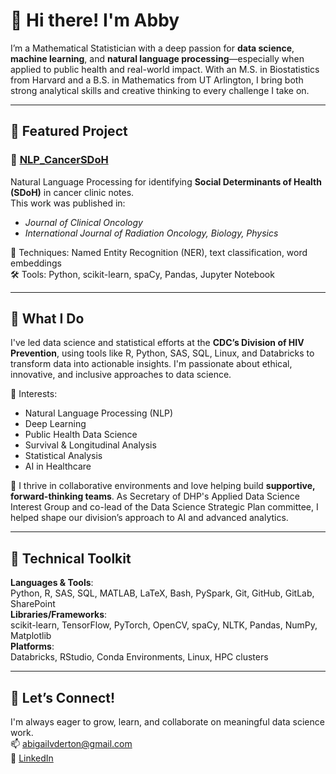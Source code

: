 # 👋 Hi there! I'm Abby

I’m a Mathematical Statistician with a deep passion for **data science**, **machine learning**, and **natural language processing**—especially when applied to public health and real-world impact. With an M.S. in Biostatistics from Harvard and a B.S. in Mathematics from UT Arlington, I bring both strong analytical skills and creative thinking to every challenge I take on.

---

## 🔬 Featured Project

### 📝 [NLP_CancerSDoH](https://github.com/AbigailDerton/NLP_CancerSDoH)
Natural Language Processing for identifying **Social Determinants of Health (SDoH)** in cancer clinic notes.  
This work was published in:  
- *Journal of Clinical Oncology*  
- *International Journal of Radiation Oncology, Biology, Physics*  

📌 Techniques: Named Entity Recognition (NER), text classification, word embeddings  
🛠 Tools: Python, scikit-learn, spaCy, Pandas, Jupyter Notebook

---

## 🧠 What I Do

I've led data science and statistical efforts at the **CDC’s Division of HIV Prevention**, using tools like R, Python, SAS, SQL, Linux, and Databricks to transform data into actionable insights. I'm passionate about ethical, innovative, and inclusive approaches to data science.

🚀 Interests:  
- Natural Language Processing (NLP)  
- Deep Learning  
- Public Health Data Science  
- Survival & Longitudinal Analysis  
- Statistical Analysis 
- AI in Healthcare  

🤝 I thrive in collaborative environments and love helping build **supportive, forward-thinking teams**. As Secretary of DHP's Applied Data Science Interest Group and co-lead of the Data Science Strategic Plan committee, I helped shape our division’s approach to AI and advanced analytics.

---

## 🧰 Technical Toolkit

**Languages & Tools**:  
Python, R, SAS, SQL, MATLAB, LaTeX, Bash, PySpark, Git, GitHub, GitLab, SharePoint  
**Libraries/Frameworks**:  
scikit-learn, TensorFlow, PyTorch, OpenCV, spaCy, NLTK, Pandas, NumPy, Matplotlib  
**Platforms**:  
Databricks, RStudio, Conda Environments, Linux, HPC clusters

---

## 🌱 Let’s Connect!

I'm always eager to grow, learn, and collaborate on meaningful data science work.  
📫 abigailvderton@gmail.com  
🔗 [LinkedIn](https://www.linkedin.com/in/abigail-derton/)

